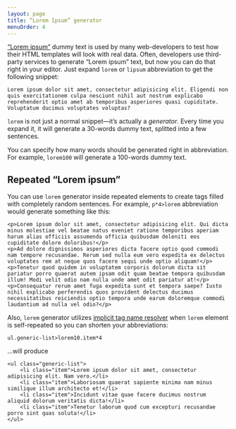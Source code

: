```yaml
---
layout: page
title: “Lorem Ipsum” generator
menuOrder: 4
---
```

[“Lorem ipsum”](http://www.lipsum.com) dummy text is used by many web-developers to test how their HTML templates will look with real data. Often, developers use third-party services to generate “Lorem ipsum” text, but now you can do that right in your editor. Just expand `lorem` or `lipsum` abbreviation to get the following snippet:

	Lorem ipsum dolor sit amet, consectetur adipisicing elit. Eligendi non quis exercitationem culpa nesciunt nihil aut nostrum explicabo reprehenderit optio amet ab temporibus asperiores quasi cupiditate. Voluptatum ducimus voluptates voluptas?
	
`lorem` is not just a normal snippet—it’s actually a _generator_. Every time you expand it, it will generate a 30-words dummy text, splitted into a few sentences.

You can specify how many words should be generated right in abbreviation. For example, `lorem100` will generate a 100-words dummy text.

## Repeated “Lorem ipsum”

You can use `lorem` generator inside repeated elements to create tags filled with completely random sentences. For example, `p*4>lorem` abbreviation would generate something like this:

	<p>Lorem ipsum dolor sit amet, consectetur adipisicing elit. Qui dicta minus molestiae vel beatae natus eveniet ratione temporibus aperiam harum alias officiis assumenda officia quibusdam deleniti eos cupiditate dolore doloribus!</p>
	<p>Ad dolore dignissimos asperiores dicta facere optio quod commodi nam tempore recusandae. Rerum sed nulla eum vero expedita ex delectus voluptates rem at neque quos facere sequi unde optio aliquam!</p>
	<p>Tenetur quod quidem in voluptatem corporis dolorum dicta sit pariatur porro quaerat autem ipsam odit quam beatae tempora quibusdam illum! Modi velit odio nam nulla unde amet odit pariatur at!</p>
	<p>Consequatur rerum amet fuga expedita sunt et tempora saepe? Iusto nihil explicabo perferendis quos provident delectus ducimus necessitatibus reiciendis optio tempora unde earum doloremque commodi laudantium ad nulla vel odio?</p>
	
Also, `lorem` generator utilizes [implicit tag name resolver](/abbreviations/implicit-names/) when `lorem` element is self-repeated so you can shorten your abbreviations:

`ul.generic-list>lorem10.item*4`

...will produce

	<ul class="generic-list">
		<li class="item">Lorem ipsum dolor sit amet, consectetur adipisicing elit. Nam vero.</li>
		<li class="item">Laboriosam quaerat sapiente minima nam minus similique illum architecto et!</li>
		<li class="item">Incidunt vitae quae facere ducimus nostrum aliquid dolorum veritatis dicta!</li>
		<li class="item">Tenetur laborum quod cum excepturi recusandae porro sint quas soluta!</li>
	</ul>

